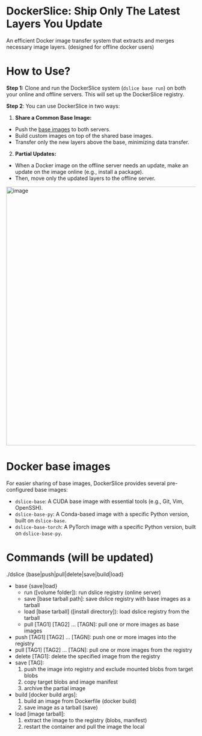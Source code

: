 # DockerSlice: Ship Only The Latest Layers You Update

An efficient Docker image transfer system that extracts and merges necessary image layers. (designed for offline docker users)

# How to Use?

**Step 1:** Clone and run the DockerSlice system (`dslice base run`) on both your online and offline servers. This will set up the DockerSlice registry.

**Step 2**: You can use DockerSlice in two ways:

1. **Share a Common Base Image:**

- Push the [base images](#docker-base-images) to both servers.
- Build custom images on top of the shared base images.
- Transfer only the new layers above the base, minimizing data transfer.

2. **Partial Updates:**

- When a Docker image on the offline server needs an update, make an update on the image online (e.g., install a package).
- Then, move only the updated layers to the offline server.

<img width="688" alt="image" src="https://github.com/user-attachments/assets/6f367d37-709b-4f7b-8109-6cba191a3e42" />

# Docker base images
For easier sharing of base images, DockerSlice provides several pre-configured base images:

- `dslice-base`: A CUDA base image with essential tools (e.g., Git, Vim, OpenSSH).
- `dslice-base-py`: A Conda-based image with a specific Python version, built on `dslice-base`.
- `dslice-base-torch`: A PyTorch image with a specific Python version, built on `dslice-base-py`.


# Commands (will be updated)
./dslice {base|push|pull|delete|save|build|load}
- base {save|load}
    - run ([volume folder]): run dslice registry (online server)
    - save [base tarball path]: save dslice registry with base images as a tarball
    - load [base tarball] ([install directory]): load dslice registry from the tarball 
    - pull [TAG1] [TAG2] ... [TAGN]: pull one or more images as base images
- push [TAG1] [TAG2] ... [TAGN]: push one or more images into the registry
- pull [TAG1] [TAG2] ... [TAGN]: pull one or more images from the registry
- delete [TAG1]: delete the specified image from the registry
- save [TAG]: 
    1. push the image into registry and exclude mounted blobs from target blobs
    2. copy target blobs and image manifest
    3. archive the partial image
- build [docker build args]: 
    1. build an image from Dockerfile (docker build)
    2. save image as a tarball (save)
- load [image tarball]: 
    1. extract the image to the registry (blobs, manifest)
    2. restart the container and pull the image the local
